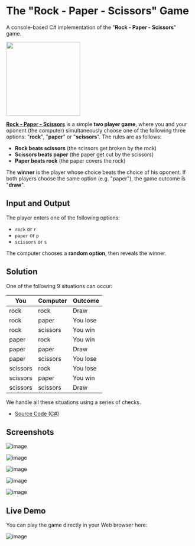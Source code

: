 # The "Rock - Paper - Scissors" Game

A console-based C# implementation of the "**Rock - Paper - Scissors**" game.

<img src="https://user-images.githubusercontent.com/1689586/167414132-7228c697-6806-48a4-81dc-679796135ed0.png" width="200px" />

[**Rock - Paper - Scissors**](https://en.wikipedia.org/wiki/Rock_paper_scissors) is a simple **two player game**, where you and your oponent (the computer) simultaneously choose one of the following three options: "**rock**", "**paper**" or "**scissors**". The rules are as follows:
  - **Rock beats scissors** (the scissors get broken by the rock)
  - **Scissors beats paper** (the paper get cut by the scissors)
  - **Paper beats rock** (the paper covers the rock)

The **winner** is the player whose choice beats the choice of his oponent. If both players choose the same option (e.g. "paper"), the game outcome is "**draw**".

## Input and Output

The player enters one of the following options:
  - `rock` or `r`
  - `paper` or `p`
  - `scissors` or `s`

The computer chooses a **random option**, then reveals the winner.

## Solution

One of the following 9 situations can occur:

| You      | Computer | Outcome  |
| -------- | -------- |--------- |
| rock     | rock     | Draw     |
| rock     | paper    | You lose |
| rock     | scissors | You win  |
| paper    | rock     | You win  |
| paper    | paper    | Draw     |
| paper    | scissors | You lose |
| scissors | rock     | You lose |
| scissors | paper    | You win  |
| scissors | scissors | Draw     |

We handle all these situations using a series of checks.
  - [Source Code (C#)](RockPaperScissorsGame.cs)

## Screenshots

![image](https://user-images.githubusercontent.com/1689586/167416642-2b055cf0-e26f-4c19-98d9-851e071f80dc.png)

![image](https://user-images.githubusercontent.com/1689586/167416225-ea1b623f-3ca5-41eb-8871-54cbb9b7784e.png)

![image](https://user-images.githubusercontent.com/1689586/167416733-3b1c1bac-db50-4b89-9e5d-2d7f778ffc2d.png)

![image](https://user-images.githubusercontent.com/1689586/167416928-e86bcc6a-97c0-41df-8b24-2009509f253c.png)

![image](https://user-images.githubusercontent.com/1689586/167417031-f47473e8-a0cf-4f0b-bc92-18d717a29305.png)

## Live Demo 

You can play the game directly in your Web browser here:

![image](https://user-images.githubusercontent.com/1689586/167601795-53e65a26-ebf1-475e-b490-b7153cd0601f.png)
